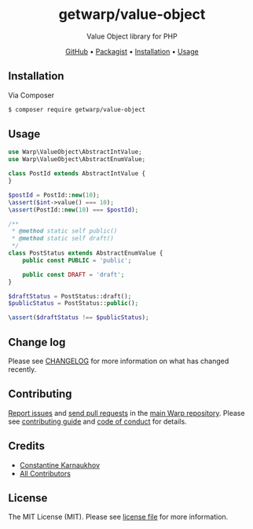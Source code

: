 <div align="center">

# getwarp/value-object

Value Object library for PHP

[GitHub][link-github] •
[Packagist][link-packagist] •
[Installation](#installation) •
[Usage](#usage)

</div>

## Installation

Via Composer

```bash
$ composer require getwarp/value-object
```

## Usage

```php
use Warp\ValueObject\AbstractIntValue;
use Warp\ValueObject\AbstractEnumValue;

class PostId extends AbstractIntValue {
}

$postId = PostId::new(10);
\assert($int->value() === 10);
\assert(PostId::new(10) === $postId);

/**
 * @method static self public()
 * @method static self draft()
 */
class PostStatus extends AbstractEnumValue {
    public const PUBLIC = 'public';

    public const DRAFT = 'draft';
}

$draftStatus = PostStatus::draft();
$publicStatus = PostStatus::public();

\assert($draftStatus !== $publicStatus);
```

## Change log

Please see [CHANGELOG](CHANGELOG.md) for more information on what has changed recently.

## Contributing

[Report issues][link-issues] and [send pull requests][link-pulls] in the [main Warp repository][link-monorepo]. Please
see [contributing guide][link-contributing] and [code of conduct][link-code-of-conduct] for details.

## Credits

- [Constantine Karnaukhov][link-author]
- [All Contributors][link-contributors]

## License

The MIT License (MIT). Please see [license file](LICENSE.md) for more information.

[link-github]: https://github.com/getwarp/value-object
[link-packagist]: https://packagist.org/packages/getwarp/value-object
[link-author]: https://github.com/hustlahusky
[link-contributors]: ../../contributors
[link-monorepo]: https://github.com/getwarp/warp
[link-issues]: https://github.com/getwarp/warp/issues
[link-pulls]: https://github.com/getwarp/warp/pulls
[link-contributing]: https://github.com/getwarp/warp/blob/3.0.x/CONTRIBUTING.md
[link-code-of-conduct]: https://github.com/getwarp/.github/blob/main/CODE_OF_CONDUCT.md
